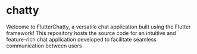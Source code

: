 # chatty
Welcome to FlutterChatty, a versatile chat application built using the Flutter framework! This repository hosts the source code for an intuitive and feature-rich chat application developed to facilitate seamless communication between users
